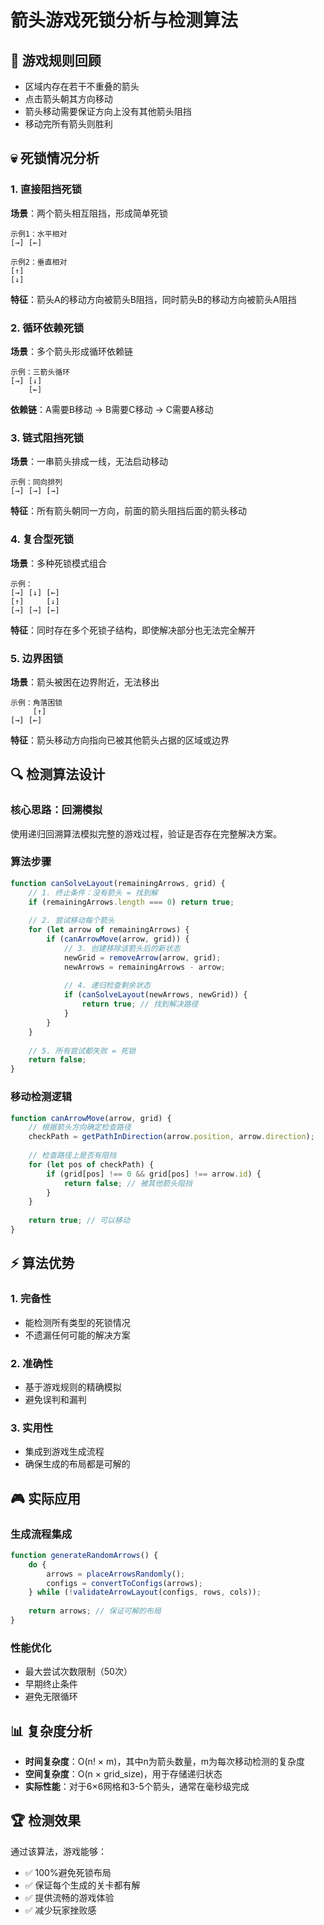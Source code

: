 # 箭头游戏死锁分析与检测算法

## 🎯 游戏规则回顾

- 区域内存在若干不重叠的箭头
- 点击箭头朝其方向移动
- 箭头移动需要保证方向上没有其他箭头阻挡
- 移动完所有箭头则胜利

## 💀 死锁情况分析

### 1. 直接阻挡死锁

**场景**：两个箭头相互阻挡，形成简单死锁

```
示例1：水平相对
[→] [←]
```

```
示例2：垂直相对
[↑]
[↓]
```

**特征**：箭头A的移动方向被箭头B阻挡，同时箭头B的移动方向被箭头A阻挡

### 2. 循环依赖死锁

**场景**：多个箭头形成循环依赖链

```
示例：三箭头循环
[→] [↓]
    [←]
```

**依赖链**：A需要B移动 → B需要C移动 → C需要A移动

### 3. 链式阻挡死锁

**场景**：一串箭头排成一线，无法启动移动

```
示例：同向排列
[→] [→] [→]
```

**特征**：所有箭头朝同一方向，前面的箭头阻挡后面的箭头移动

### 4. 复合型死锁

**场景**：多种死锁模式组合

```
示例：
[→] [↓] [←]
[↑]     [↓]
[→] [→] [←]
```

**特征**：同时存在多个死锁子结构，即使解决部分也无法完全解开

### 5. 边界困锁

**场景**：箭头被困在边界附近，无法移出

```
示例：角落困锁
     [↑]
[→] [←]
```

**特征**：箭头移动方向指向已被其他箭头占据的区域或边界

## 🔍 检测算法设计

### 核心思路：回溯模拟

使用递归回溯算法模拟完整的游戏过程，验证是否存在完整解决方案。

### 算法步骤

```typescript
function canSolveLayout(remainingArrows, grid) {
    // 1. 终止条件：没有箭头 = 找到解
    if (remainingArrows.length === 0) return true;
    
    // 2. 尝试移动每个箭头
    for (let arrow of remainingArrows) {
        if (canArrowMove(arrow, grid)) {
            // 3. 创建移除该箭头后的新状态
            newGrid = removeArrow(arrow, grid);
            newArrows = remainingArrows - arrow;
            
            // 4. 递归检查剩余状态
            if (canSolveLayout(newArrows, newGrid)) {
                return true; // 找到解决路径
            }
        }
    }
    
    // 5. 所有尝试都失败 = 死锁
    return false;
}
```

### 移动检测逻辑

```typescript
function canArrowMove(arrow, grid) {
    // 根据箭头方向确定检查路径
    checkPath = getPathInDirection(arrow.position, arrow.direction);
    
    // 检查路径上是否有阻挡
    for (let pos of checkPath) {
        if (grid[pos] !== 0 && grid[pos] !== arrow.id) {
            return false; // 被其他箭头阻挡
        }
    }
    
    return true; // 可以移动
}
```

## ⚡ 算法优势

### 1. 完备性
- 能检测所有类型的死锁情况
- 不遗漏任何可能的解决方案

### 2. 准确性
- 基于游戏规则的精确模拟
- 避免误判和漏判

### 3. 实用性
- 集成到游戏生成流程
- 确保生成的布局都是可解的

## 🎮 实际应用

### 生成流程集成
```typescript
function generateRandomArrows() {
    do {
        arrows = placeArrowsRandomly();
        configs = convertToConfigs(arrows);
    } while (!validateArrowLayout(configs, rows, cols));
    
    return arrows; // 保证可解的布局
}
```

### 性能优化
- 最大尝试次数限制（50次）
- 早期终止条件
- 避免无限循环

## 📊 复杂度分析

- **时间复杂度**：O(n! × m)，其中n为箭头数量，m为每次移动检测的复杂度
- **空间复杂度**：O(n × grid_size)，用于存储递归状态
- **实际性能**：对于6×6网格和3-5个箭头，通常在毫秒级完成

## 🏆 检测效果

通过该算法，游戏能够：
- ✅ 100%避免死锁布局
- ✅ 保证每个生成的关卡都有解
- ✅ 提供流畅的游戏体验
- ✅ 减少玩家挫败感
